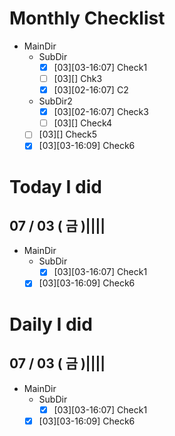 # Monthly Checklist
- MainDir
  - SubDir
    - [x]  \[03][03-16:07]  Check1
    - [ ] \[03][] Chk3
    - [x]  \[03][02-16:07]  C2
  - SubDir2
    - [x]  \[03][02-16:07]  Check3
    - [ ] \[03][] Check4
  - [ ] \[03][] Check5
  - [x]  \[03][03-16:09]  Check6
# Today I did
## 07 / 03 ( 금 )||||
- MainDir
  - SubDir
    - [x]  \[03][03-16:07]  Check1
  - [x]  \[03][03-16:09]  Check6
# Daily I did
## 07 / 03 ( 금 )||||
- MainDir
  - SubDir
    - [x]  \[03][03-16:07]  Check1
  - [x]  \[03][03-16:09]  Check6